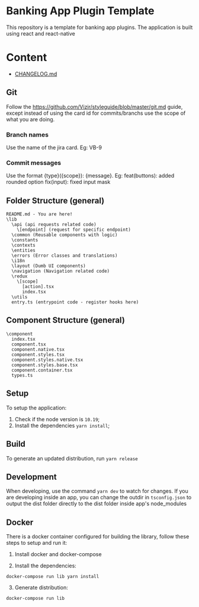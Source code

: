# Banking App Plugin Template

This repository is a template for banking app plugins. The application is built using react and react-native

# Content #

- [CHANGELOG.md](./CHANGELOG.md)

## Git

Follow the https://github.com/Vizir/styleguide/blob/master/git.md guide, except
instead of using the card id for commits/branchs use the scope of what you are doing.

### Branch names

Use the name of the jira card. Eg: VB-9

### Commit messages

Use the format {type}({scope}): {message}. Eg:
feat(buttons): added rounded option
fix(input): fixed input mask

## Folder Structure (general) ##

    README.md - You are here!
    \lib
      \api (api requests related code)
        \[endpoint] (request for specific endpoint)
      \common (Reusable components with logic)
      \constants
      \contexts
      \entities
      \errors (Error classes and translations)
      \i18n
      \layout (Dumb UI components)
      \navigation (Navigation related code)
      \redux
        \[scope]
          [action].tsx
          index.tsx
      \utils
      entry.ts (entrypoint code - register hooks here)

## Component Structure (general) ##
    \component
      index.tsx
      component.tsx
      component.native.tsx
      component.styles.tsx
      component.styles.native.tsx
      component.styles.base.tsx
      component.container.tsx
      types.ts

## Setup ##
To setup the application:
1. Check if the node version is `10.19`;
2. Install the dependencies `yarn install`;

## Build ##
To generate an updated distribution, run `yarn release`

## Development ##
When developing, use the command `yarn dev` to watch for changes.
If you are developing inside an app, you can change the outdir in `tsconfig.json` to output the dist folder directly to the dist folder inside app's node_modules

## Docker ##
There is a docker container configured for building the library, follow these steps to setup and run it:

1. Install docker and docker-compose

2. Install the dependencies:
```
docker-compose run lib yarn install
```

3. Generate distribution:
```
docker-compose run lib
```
